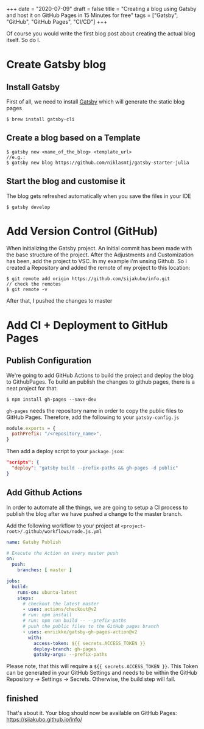 +++
date = "2020-07-09"
draft = false
title = "Creating a blog using Gatsby and host it on GitHub Pages in 15 Minutes for free"
tags = ["Gatsby", "GitHub", "GitHub Pages", "CI/CD"]
+++

Of course you would write the first blog post about creating the actual blog itself. So do I.

# Create Gatsby blog

## Install Gatsby

First of all, we need to install [Gatsby](https://www.gatsbyjs.com/) which will generate the static blog pages

```shell
$ brew install gatsby-cli
```

## Create a blog based on a Template

```shell
$ gatsby new <name_of_the_blog> <template_url>
//e.g.:
$ gatsby new blog https://github.com/niklasmtj/gatsby-starter-julia
```

## Start the blog and customise it
The blog gets refreshed automatically when you save the files in your IDE

```shell
$ gatsby develop
```


# Add Version Control (GitHub)

When initializing the Gatsby project. An initial commit has been made with the base structure of the project. After the Adjustments and
Customization has been, add the project to VSC. In my example i'm unsing Github. So i created a Repository and added the remote of my
project to this location:

```shell
$ git remote add origin https://github.com/sijakubo/info.git
// check the remotes
$ git remote -v
```

After that, I pushed the changes to master

# Add CI + Deployment to GitHub Pages

## Publish Configuration

We're going to add GitHub Actions to build the project and deploy the blog to GithubPages. To build an publish the changes to github pages,
there is a neat project for that:

```shell
$ npm install gh-pages --save-dev
```

`gh-pages` needs the repository name in order to copy the public files to GitHub Pages. Therefore, add the following to
your `gatsby-config.js`

```javascript
module.exports = {
  pathPrefix: "/<repository_name>",
}
```

Then add a deploy script to your `package.json`:

```json
"scripts": {
  "deploy": "gatsby build --prefix-paths && gh-pages -d public"
}
```

## Add Github Actions

In order to automate all the things, we are going to setup a CI process to publish the blog after we have pushed a change to the master
branch.

Add the following workflow to your project at `<project-root>/.github/workflows/node.js.yml`

```yaml
name: Gatsby Publish

# Execute the Action on every master push
on:
  push:
    branches: [ master ]

jobs:
  build:
    runs-on: ubuntu-latest
    steps:
      # checkout the latest master
      - uses: actions/checkout@v2
      # run: npm install
      # run: npm run build -- --prefix-paths
      # push the public files to the GitHub pages branch
      - uses: enriikke/gatsby-gh-pages-action@v2
        with:
          access-token: ${{ secrets.ACCESS_TOKEN }}
          deploy-branch: gh-pages
          gatsby-args: --prefix-paths
```

Please note, that this will require a `${{ secrets.ACCESS_TOKEN }}`. This Token can be generated in your GitHub Settings and needs to be
within the GitHub Repository -> Settings -> Secrets. Otherwise, the build step will fail.

## finished

That's about it. Your blog should now be available on GitHub Pages: https://sijakubo.github.io/info/
